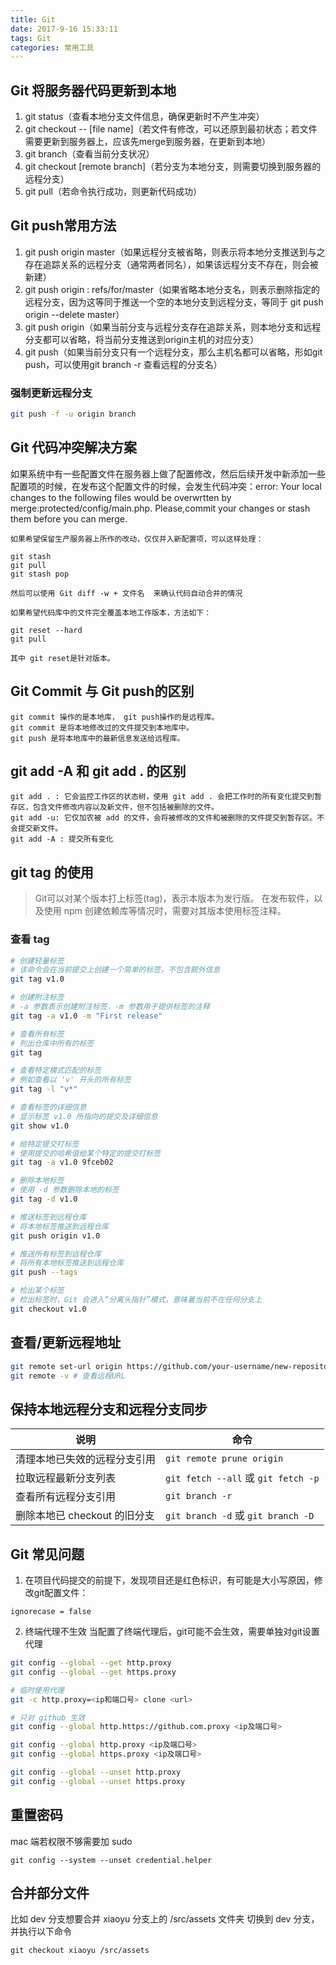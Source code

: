 ```yaml
---
title: Git
date: 2017-9-16 15:33:11
tags: Git
categories: 常用工具
---
```


## Git 将服务器代码更新到本地

1. git status（查看本地分支文件信息，确保更新时不产生冲突）
2. git checkout -- [file name]（若文件有修改，可以还原到最初状态；若文件需要更新到服务器上，应该先merge到服务器，在更新到本地）
3. git branch（查看当前分支状况）
4. git checkout [remote branch]（若分支为本地分支，则需要切换到服务器的远程分支）
5. git pull（若命令执行成功，则更新代码成功）

<!-- more -->

## Git push常用方法

1. git push origin master（如果远程分支被省略，则表示将本地分支推送到与之存在追踪关系的远程分支（通常两者同名），如果该远程分支不存在，则会被新建）
2. git push origin : refs/for/master（如果省略本地分支名，则表示删除指定的远程分支，因为这等同于推送一个空的本地分支到远程分支，等同于 git push origin --delete master）
3. git push origin（如果当前分支与远程分支存在追踪关系，则本地分支和远程分支都可以省略，将当前分支推送到origin主机的对应分支）
4. git push（如果当前分支只有一个远程分支，那么主机名都可以省略，形如git push，可以使用git branch -r 查看远程的分支名）

### 强制更新远程分支
```bash
git push -f -u origin branch
```

## Git 代码冲突解决方案

如果系统中有一些配置文件在服务器上做了配置修改，然后后续开发中新添加一些配置项的时候，在发布这个配置文件的时候，会发生代码冲突：error: Your local changes to the following files would be overwrtten by merge:protected/config/main.php.    Please,commit your changes or stash them before you can merge.

    如果希望保留生产服务器上所作的改动，仅仅并入新配置项，可以这样处理：
```
git stash
git pull
git stash pop
```
	然后可以使用 Git diff -w + 文件名  来确认代码自动合并的情况
	
	如果希望代码库中的文件完全覆盖本地工作版本，方法如下：
```
git reset --hard
git pull
```
    其中 git reset是针对版本。

## Git Commit 与 Git push的区别
```
git commit 操作的是本地库， git push操作的是远程库。
git commit 是将本地修改过的文件提交到本地库中。
git push 是将本地库中的最新信息发送给远程库。
```


## git add -A 和 git add . 的区别
```
git add . : 它会监控工作区的状态树，使用 git add . 会把工作时的所有变化提交到暂存区，包含文件修改内容以及新文件，但不包括被删除的文件。
git add -u: 它仅加农被 add 的文件，会将被修改的文件和被删除的文件提交到暂存区。不会提交新文件。
git add -A : 提交所有变化
```

## git tag 的使用
> Git可以对某个版本打上标签(tag)，表示本版本为发行版。 在发布软件，以及使用 npm 创建依赖库等情况时，需要对其版本使用标签注释。

### 查看 tag
```bash
# 创建轻量标签
# 该命令会在当前提交上创建一个简单的标签，不包含额外信息
git tag v1.0

# 创建附注标签
# -a 参数表示创建附注标签，-m 参数用于提供标签的注释
git tag -a v1.0 -m "First release"

# 查看所有标签
# 列出仓库中所有的标签
git tag

# 查看特定模式匹配的标签
# 例如查看以 'v' 开头的所有标签
git tag -l "v*"

# 查看标签的详细信息
# 显示标签 v1.0 所指向的提交及详细信息
git show v1.0

# 给特定提交打标签
# 使用提交的哈希值给某个特定的提交打标签
git tag -a v1.0 9fceb02

# 删除本地标签
# 使用 -d 参数删除本地的标签
git tag -d v1.0

# 推送标签到远程仓库
# 将本地标签推送到远程仓库
git push origin v1.0

# 推送所有标签到远程仓库
# 将所有本地标签推送到远程仓库
git push --tags

# 检出某个标签
# 检出标签时，Git 会进入“分离头指针”模式，意味着当前不在任何分支上
git checkout v1.0
```

## 查看/更新远程地址
```bash
git remote set-url origin https://github.com/your-username/new-repository-name.git # 设置远程URL
git remote -v # 查看远程URL
```

## 保持本地远程分支和远程分支同步
| 说明                  | 命令                                 |
| ------------------- | ---------------------------------- |
| 清理本地已失效的远程分支引用      | `git remote prune origin`          |
| 拉取远程最新分支列表          | `git fetch --all` 或 `git fetch -p` |
| 查看所有远程分支引用          | `git branch -r`                    |
| 删除本地已 checkout 的旧分支 | `git branch -d` 或 `git branch -D`  |


## Git 常见问题
1. 在项目代码提交的前提下，发现项目还是红色标识，有可能是大小写原因，修改git配置文件：
```
ignorecase = false
```

2. 终端代理不生效
当配置了终端代理后，git可能不会生效，需要单独对git设置代理
```bash
git config --global --get http.proxy
git config --global --get https.proxy

# 临时使用代理
git -c http.proxy=<ip和端口号> clone <url>

# 只对 github 生效
git config --global http.https://github.com.proxy <ip及端口号>

git config --global http.proxy <ip及端口号>
git config --global https.proxy <ip及端口号>

git config --global --unset http.proxy
git config --global --unset https.proxy
```

## 重置密码
mac 端若权限不够需要加 sudo
```
git config --system --unset credential.helper
```

## 合并部分文件
比如 dev 分支想要合并 xiaoyu 分支上的 /src/assets 文件夹
切换到 dev 分支，并执行以下命令
```
git checkout xiaoyu /src/assets
```
